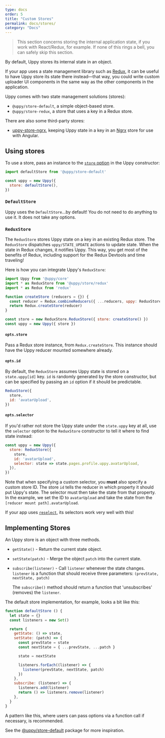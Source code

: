 ```yaml
---
type: docs
order: 5
title: "Custom Stores"
permalink: docs/stores/
category: "Docs"
---
```


> This section concerns storing the internal application state, if you work with React/Redux, for example. If none of this rings a bell, you can safely skip this section.

By default, Uppy stores its internal state in an object.

If your app uses a state management library such as [Redux](https://redux.js.org), it can be useful to have Uppy store its state there instead—that way, you could write custom uploader UI components in the same way as the other components in the application.

Uppy comes with two state management solutions (stores):

 - `@uppy/store-default`, a simple object-based store.
 - `@uppy/store-redux`, a store that uses a key in a Redux store.

There are also some third-party stores:

 - [uppy-store-ngrx](https://github.com/rimlin/uppy-store-ngrx/), keeping Uppy state in a key in an [Ngrx](https://github.com/ngrx/platform) store for use with Angular.

## Using stores

To use a store, pass an instance to the [`store` option](/docs/uppy#store-defaultstore) in the Uppy constructor:

```js
import defaultStore from '@uppy/store-default'

const uppy = new Uppy({
  store: defaultStore(),
})
```

### `DefaultStore`

Uppy uses the `DefaultStore`…by default! You do not need to do anything to use it.
It does not take any options.

### `ReduxStore`

The `ReduxStore` stores Uppy state on a key in an existing Redux store.
The `ReduxStore` dispatches `uppy/STATE_UPDATE` actions to update state.
When the state in Redux changes, it notifies Uppy.
This way, you get most of the benefits of Redux, including support for the Redux Devtools and time traveling!

Here is how you can integrate Uppy's `ReduxStore`:

```js
import Uppy from '@uppy/core'
import * as ReduxStore from '@uppy/store/redux'
import * as Redux from 'redux'

function createStore (reducers = {}) {
  const reducer = Redux.combineReducers({ ...reducers, uppy: ReduxStore.reducer })
  return Redux.createStore(reducer)
}

const store = new ReduxStore.ReduxStore({ store: createStore() })
const uppy = new Uppy({ store })
```

#### `opts.store`

Pass a Redux store instance, from `Redux.createStore`.
This instance should have the Uppy reducer mounted somewhere already.

#### `opts.id`

By default, the `ReduxStore` assumes Uppy state is stored on a `state.uppy[id]` key.
`id` is randomly generated by the store constructor, but can be specified by passing an `id` option if it should be predictable.

```js
ReduxStore({
  store,
  id: 'avatarUpload',
})
```

#### `opts.selector`

If you'd rather not store the Uppy state under the `state.uppy` key at all, use the `selector` option to the `ReduxStore` constructor to tell it where to find state instead:

```js
const uppy = new Uppy({
  store: ReduxStore({
    store,
    id: 'avatarUpload',
    selector: state => state.pages.profile.uppy.avatarUpload,
  }),
})
```

Note that when specifying a custom selector, you **must** also specify a custom store ID. The store `id` tells the reducer in which property it should put Uppy's state. The selector must then take the state from that property. In the example, we set the ID to `avatarUpload` and take the state from the `[reducer mount path].avatarUpload`.

If your app uses [`reselect`](https://npmjs.com/package/reselect), its selectors work very well with this!

## Implementing Stores

An Uppy store is an object with three methods.

 - `getState()` - Return the current state object.
 - `setState(patch)` - Merge the object `patch` into the current state.
 - `subscribe(listener)` - Call `listener` whenever the state changes.
   `listener` is a function that should receive three parameters:
   `(prevState, nextState, patch)`

   The `subscribe()` method should return a function that 'unsubscribes' (removes) the `listener`.

The default store implementation, for example, looks a bit like this:

```js
function defaultStore () {
  let state = {}
  const listeners = new Set()

  return {
    getState: () => state,
    setState: (patch) => {
      const prevState = state
      const nextState = { ...prevState, ...patch }

      state = nextState

      listeners.forEach((listener) => {
        listener(prevState, nextState, patch)
      })
    },
    subscribe: (listener) => {
      listeners.add(listener)
      return () => listeners.remove(listener)
    },
  }
}
```

A pattern like this, where users can pass options via a function call if necessary, is recommended.

See the [@uppy/store-default](https://github.com/transloadit/uppy/tree/master/packages/%40uppy/store-default) package for more inspiration.
